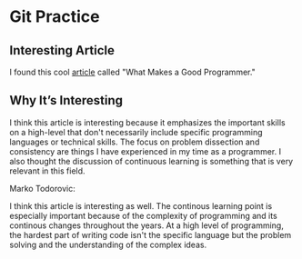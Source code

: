 # Git Practice

## Interesting Article

I found this cool [article](https://henrikwarne.com/2014/06/30/what-makes-a-good-programmer/) called "What Makes a Good Programmer."

## Why It’s Interesting

I think this article is interesting because it emphasizes the important skills on a high-level that don't necessarily include specific programming languages or technical skills. The focus on problem dissection and consistency are things I have experienced in my time as a programmer. I also thought the discussion of continuous learning is something that is very relevant in this field.


Marko Todorovic:

I think this article is interesting as well. The continous learning point is especially important because of the complexity of programming and its continous changes throughout the years. At a high level of programming, the hardest part of writing code isn't the specific language but the problem solving and the understanding of the complex ideas.